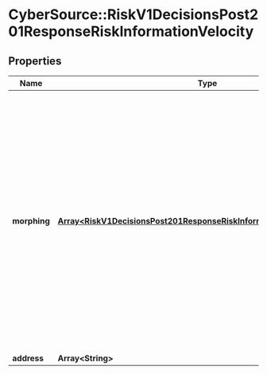 # CyberSource::RiskV1DecisionsPost201ResponseRiskInformationVelocity

## Properties
Name | Type | Description | Notes
------------ | ------------- | ------------- | -------------
**morphing** | [**Array&lt;RiskV1DecisionsPost201ResponseRiskInformationVelocityMorphing&gt;**](RiskV1DecisionsPost201ResponseRiskInformationVelocityMorphing.md) | List of information codes triggered by the order. These information codes were generated when you created the order and product velocity rules and are returned so that you can associate them with the rules.  For all possible values, see the &#x60;decision_velocity_info&#x60; field description in the _Decision Manager Using the SCMP API Developer Guide_ on the [CyberSource Business Center.](https://ebc2.cybersource.com/ebc2/) Click **Decision Manager** &gt; **Documentation** &gt; **Guides** &gt; _Decision Manager Using the SCMP API Developer Guide_ (PDF link).  | [optional] 
**address** | **Array&lt;String&gt;** |  | [optional] 



